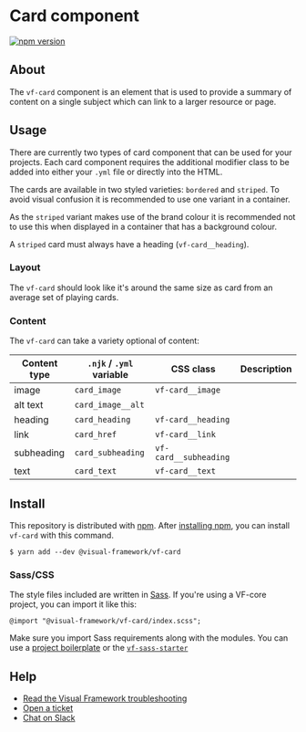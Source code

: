 # Card component

[![npm version](https://badge.fury.io/js/%40visual-framework%2Fvf-card.svg)](https://badge.fury.io/js/%40visual-framework%2Fvf-card)

## About

The `vf-card` component is an element that is used to provide a summary of content on a single subject which can link to a larger resource or page.


## Usage

There are currently two types of card component that can be used for your projects. Each card component requires the additional modifier class to be added into either your `.yml` file or directly into the HTML.

The cards are available in two styled varieties: `bordered` and `striped`. To avoid visual confusion it is recommended to use one variant in a container.

As the `striped` variant makes use of the brand colour it is recommended not to use this when displayed in a container that has a background colour.

A `striped` card must always have a heading (`vf-card__heading`).

### Layout

The `vf-card` should look like it's around the same size as card from an average set of playing cards.

### Content

The `vf-card` can take a variety optional of content:

| Content type | `.njk` / `.yml` variable | CSS class             | Description |
| ------------ | ------------------------ | --------------------- | ----------- |
| image        | `card_image`             | `vf-card__image`      |             |
| alt text     | `card_image__alt`        |                       |             |
| heading      | `card_heading`           | `vf-card__heading`    |             |
| link         | `card_href`              | `vf-card__link`       |             |
| subheading   | `card_subheading`        | `vf-card__subheading` |             |
| text         | `card_text`              | `vf-card__text`       |             |

## Install

This repository is distributed with [npm](https://www.npmjs.com/). After [installing npm](https://nodejs.org/), you can install `vf-card` with this command.

```
$ yarn add --dev @visual-framework/vf-card
```

### Sass/CSS

The style files included are written in [Sass](https://sass-lang.com/). If you're using a VF-core project, you can import it like this:

```
@import "@visual-framework/vf-card/index.scss";
```

Make sure you import Sass requirements along with the modules. You can use a [project boilerplate](https://stable.visual-framework.dev/building/) or the [`vf-sass-starter`](https://stable.visual-framework.dev/components/vf-sass-starter/)

## Help

- [Read the Visual Framework troubleshooting](https://stable.visual-framework.dev/troubleshooting/)
- [Open a ticket](https://github.com/visual-framework/vf-core/issues)
- [Chat on Slack](https://join.slack.com/t/visual-framework/shared_invite/enQtNDAxNzY0NDg4NTY0LWFhMjEwNGY3ZTk3NWYxNWVjOWQ1ZWE4YjViZmY1YjBkMDQxMTNlNjQ0N2ZiMTQ1ZTZiMGM4NjU5Y2E0MjM3ZGQ)
